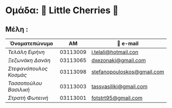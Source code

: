 # Ομάδα: :cherries: Little Cherries :cherries:

## **Μέλη** :

Όνοματεπώνυμο  | ΑΜ | :email: e-mail 
-------------- | ---| ------
*Τελάλη* *Ειρήνη* | 03113009 | i.telali@hotmail.con
*Ξεζωνάκη* *Δανάη*|  03113065 |  dxezonaki@gmail.com
*Στεφανόπουλος Κοσμάς*|  03113098 | stefanopouloskos@gmail.com
*Τασσοπούλου* *Βασιλική*|  03113003  | tassvasiliki@gmail.com
*Στρατή* *Φωτεινή* |  03113001|  fotstrt95@gmail.com